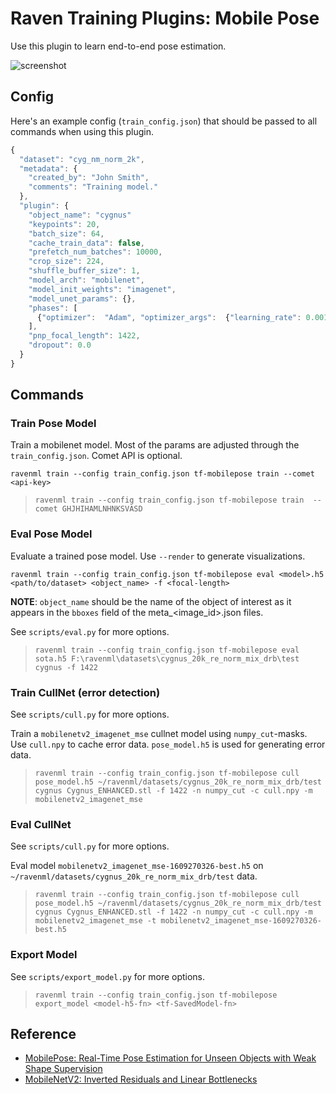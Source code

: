 # Raven Training Plugins: Mobile Pose

Use this plugin to learn end-to-end pose estimation.

![screenshot](https://user-images.githubusercontent.com/6625384/131351345-34a6ff81-0441-4743-8058-46a92cfd9822.gif)

## Config

Here's an example config (`train_config.json`) that should be passed to all commands when using this plugin.

```javascript
{
  "dataset": "cyg_nm_norm_2k",
  "metadata": {
    "created_by": "John Smith",
    "comments": "Training model."
  },
  "plugin": {
    "object_name": "cygnus"
    "keypoints": 20,
    "batch_size": 64,
    "cache_train_data": false,
    "prefetch_num_batches": 10000,
    "crop_size": 224,
    "shuffle_buffer_size": 1,
    "model_arch": "mobilenet",
    "model_init_weights": "imagenet",
    "model_unet_params": {},
    "phases": [
      {"optimizer":  "Adam", "optimizer_args":  {"learning_rate": 0.001}, "epochs": 1000, "start_layer": "input_1"}
    ],
    "pnp_focal_length": 1422,
    "dropout": 0.0
  }
}
```

## Commands

### Train Pose Model

Train a mobilenet model. Most of the params are adjusted through the `train_config.json`. Comet API is optional.

`ravenml train --config train_config.json tf-mobilepose train --comet <api-key>`

> `ravenml train --config train_config.json tf-mobilepose train  --comet GHJHIHAMLNHNKSVASD`

### Eval Pose Model

Evaluate a trained pose model. Use `--render` to generate visualizations.

`ravenml train --config train_config.json tf-mobilepose eval <model>.h5 <path/to/dataset> <object_name> -f <focal-length>`

__NOTE__: `object_name` should be the name of the object of interest as it appears in the `bboxes` field of the meta_<image_id>.json files.

See `scripts/eval.py` for more options.

> `ravenml train --config train_config.json tf-mobilepose eval sota.h5 F:\ravenml\datasets\cygnus_20k_re_norm_mix_drb\test cygnus -f 1422`

### Train CullNet (error detection)

See `scripts/cull.py` for more options.

Train a `mobilenetv2_imagenet_mse` cullnet model using `numpy_cut`-masks. Use `cull.npy` to cache error data. `pose_model.h5` is used for generating error data.
> `ravenml train --config train_config.json tf-mobilepose cull pose_model.h5 ~/ravenml/datasets/cygnus_20k_re_norm_mix_drb/test cygnus Cygnus_ENHANCED.stl -f 1422 -n numpy_cut -c cull.npy -m mobilenetv2_imagenet_mse`

### Eval CullNet

See `scripts/cull.py` for more options.

Eval model `mobilenetv2_imagenet_mse-1609270326-best.h5` on `~/ravenml/datasets/cygnus_20k_re_norm_mix_drb/test` data.
> `ravenml train --config train_config.json tf-mobilepose cull pose_model.h5 ~/ravenml/datasets/cygnus_20k_re_norm_mix_drb/test cygnus Cygnus_ENHANCED.stl -f 1422 -n numpy_cut -c cull.npy -m mobilenetv2_imagenet_mse -t mobilenetv2_imagenet_mse-1609270326-best.h5`

### Export Model

See `scripts/export_model.py` for more options.

> `ravenml train --config train_config.json tf-mobilepose export_model <model-h5-fn> <tf-SavedModel-fn>`

## Reference

* [MobilePose: Real-Time Pose Estimation for Unseen Objects with Weak Shape Supervision](https://arxiv.org/abs/2003.03522)
* [MobileNetV2: Inverted Residuals and Linear Bottlenecks](https://arxiv.org/abs/1801.04381)

